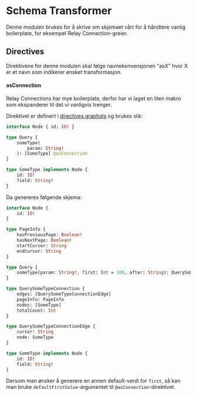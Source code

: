 # Schema Transformer

Denne modulen brukes for å skrive om skjemaet vårt for å håndtere vanlig boilerplate, for eksempel Relay Connection-greier.

## Directives

Direktivene for denne modulen skal følge navnekonvensjonen "asX" hvor X er et navn som indikerer ønsket transformasjon.

#### asConnection

Relay Connections har mye boilerplate, derfor har vi laget en liten makro som ekspanderer til det vi vanligvis trenger.

Direktivet er definert i [directives.graphqls](src%2Fmain%2Fresources%2Fschema%2Fdirectives.graphqls) og brukes slik:

```graphql
interface Node { id: ID! }

type Query {
    someType(
        param: String!
    ): [SomeType] @asConnection
}

type SomeType implements Node {
    id: ID!
    field: String!
}
```

Da genereres følgende skjema:

```graphql
interface Node {
    id: ID!
}

type PageInfo {
    hasPreviousPage: Boolean!
    hasNextPage: Boolean!
    startCursor: String
    endCursor: String
}

type Query {
    someType(param: String!, first: Int = 100, after: String): QuerySomeTypeConnection
}

type QuerySomeTypeConnection {
    edges: [QuerySomeTypeConnectionEdge]
    pageInfo: PageInfo
    nodes: [SomeType]
    totalCount: Int
}

type QuerySomeTypeConnectionEdge {
    cursor: String
    node: SomeType
}

type SomeType implements Node {
    id: ID!
    field: String!
}
```

Dersom man ønsker å generere en annen default-verdi for `first`, så kan man bruke `defaultFirstValue`-argumentet til `@asConnection`-direktivet.